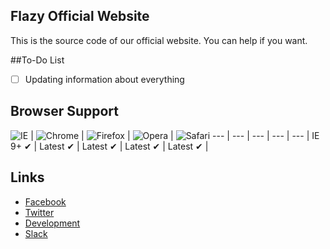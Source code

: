## Flazy Official Website
This is the source code of our official website. You can help if you want.

##To-Do List
- [ ] Updating information about everything

## Browser Support

![IE](https://mgknet.com/wp-content/uploads/2019/01/explorer.png) | ![Chrome](https://mgknet.com/wp-content/uploads/2019/01/chrome.png) | ![Firefox](https://mgknet.com/wp-content/uploads/2019/01/mozilla.png) | ![Opera](https://mgknet.com/wp-content/uploads/2019/01/opera.png) |
![Safari](https://mgknet.com/wp-content/uploads/2019/01/safari.png)
--- | --- | --- | --- | --- |
IE 9+ ✔ | Latest ✔ | Latest ✔ | Latest ✔ | Latest ✔ |

## Links
 - [Facebook](https://facebook.com/flazyforum)
 - [Twitter](https://twitter.com/flazyforum)
 - [Development](https://github.com/flazyforum/Flazy-Website)
 - [Slack](https://join.slack.com/t/flazyforum/shared_invite/enQtNTEyNDYwNTMyMjU4LTRjY2NmZDczY2IzNWYzOWY5YzVkMmE0ZTc2ZTc3NzY4ZTM1NTE5MmM1ZDlmOWQxMTdhNTE2MTQzZGU5Y2Q0ZGI)
